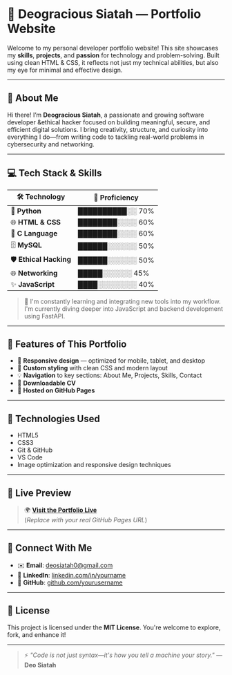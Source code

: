 # 🚀 Deogracious Siatah — Portfolio Website

Welcome to my personal developer portfolio website! This site showcases my **skills**, **projects**, and **passion** for technology and problem-solving. Built using clean HTML & CSS, it reflects not just my technical abilities, but also my eye for minimal and effective design.

---

## 🧠 About Me

Hi there! I’m **Deogracious Siatah**, a passionate and growing software developer &ethical hacker focused on building meaningful, secure, and efficient digital solutions. I bring creativity, structure, and curiosity into everything I do—from writing code to tackling real-world problems in cybersecurity and networking.

---

## 💻 Tech Stack & Skills

| 🛠️ Technology       | 💪 Proficiency |
|---------------------|----------------|
| 🐍 **Python**        | ██████████░░ 70% |
| 🌐 **HTML & CSS**    | ████████░░░░ 60% |
| 🔣 **C Language**    | ████████░░░░ 60% |
| 🗄️ **MySQL**         | ██████░░░░░░ 50% |
| 🛡️ **Ethical Hacking** | ██████░░░░░░ 50% |
| 🌐 **Networking**    | █████░░░░░░ 45% |
| ✨ **JavaScript**    | ████░░░░░░░░ 40% |

> 🧩 I'm constantly learning and integrating new tools into my workflow. I'm currently diving deeper into JavaScript and backend development using FastAPI.

---

## 🌟 Features of This Portfolio

- 📱 **Responsive design** — optimized for mobile, tablet, and desktop
- 🎨 **Custom styling** with clean CSS and modern layout
- 💡 **Navigation** to key sections: About Me, Projects, Skills, Contact
- 📁 **Downloadable CV**
- 🔗 **Hosted on GitHub Pages**

---

## 🚧 Technologies Used

- HTML5
- CSS3
- Git & GitHub
- VS Code
- Image optimization and responsive design techniques

---

## 🔗 Live Preview

> 🌍 **[Visit the Portfolio Live](https://deo-siatah.github.io/my-portfolio-website/)**  
(*Replace with your real GitHub Pages URL*)

---

## 🤝 Connect With Me

- ✉️ **Email**: deosiatah0@gmail.com  
- 💼 **LinkedIn**: [linkedin.com/in/yourname](https://linkedin.com/in/yourname)  
- 🐙 **GitHub**: [github.com/yourusername](https://github.com/Deo-Siatah/)

---

## 📌 License

This project is licensed under the **MIT License**. You're welcome to explore, fork, and enhance it!

---

> ⚡ *"Code is not just syntax—it's how you tell a machine your story."* — **Deo Siatah**
